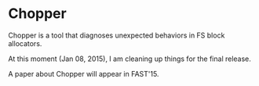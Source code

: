 Chopper
==========

Chopper is a tool that diagnoses unexpected
behaviors in FS block allocators. 

At this moment (Jan 08, 2015), I am cleaning up things for
the final release. 

A paper about Chopper will appear in FAST'15.

